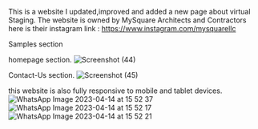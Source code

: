 This is a website I updated,improved and added a new page about virtual Staging.
The website is owned by MySquare Architects and Contractors 
here is their instagram link : https://www.instagram.com/mysquarellc

Samples section

homepage section.
![Screenshot (44)](https://user-images.githubusercontent.com/66677739/232046590-a46b4818-d234-4225-bfb6-490dda3e7da6.png)

Contact-Us section.
![Screenshot (45)](https://user-images.githubusercontent.com/66677739/232046668-3e6dc4f6-3a88-46d9-8e73-c56bf547f0d9.png)

this website is also fully responsive to mobile and tablet devices.
![WhatsApp Image 2023-04-14 at 15 52 37](https://user-images.githubusercontent.com/66677739/232049023-e15d499f-e9a1-46f1-a9a0-05d3bc5ff8ac.jpg)
![WhatsApp Image 2023-04-14 at 15 52 17](https://user-images.githubusercontent.com/66677739/232049032-fbc3c23d-cd1e-4cfc-851f-704e81cd0768.jpg)
![WhatsApp Image 2023-04-14 at 15 52 21](https://user-images.githubusercontent.com/66677739/232049034-daf6111e-183b-4bd6-a0ca-153f4ec06085.jpg)
